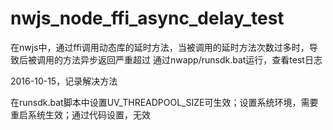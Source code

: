# nwjs_node_ffi_async_delay_test
在nwjs中，通过ffi调用动态库的延时方法，当被调用的延时方法次数过多时，导致后被调用的方法异步返回严重超过
通过nwapp/runsdk.bat运行，查看test日志


2016-10-15，记录解决方法

在runsdk.bat脚本中设置UV_THREADPOOL_SIZE可生效；设置系统环境，需要重启系统生效；通过代码设置，无效
